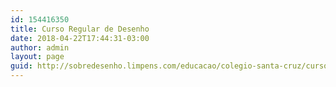 ```yaml
---
id: 154416350
title: Curso Regular de Desenho
date: 2018-04-22T17:44:31-03:00
author: admin
layout: page
guid: http://sobredesenho.limpens.com/educacao/colegio-santa-cruz/curso-regular-de-desenho/
---
```

